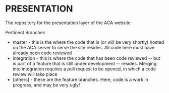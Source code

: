 PRESENTATION
============

The repository for the presentation layer of the ACA website

Pertinent Branches
* master - this is the where the code that is (or will be very shortly) hosted on the ACA server to serve the site resides. All code here must have already been code reviewed
* integration - this is where the code that has been code reviewed -- but is part of a feature that is still under development -- resides. Merging into integration requires a pull request to be opened, in which a code review will take place
* [others] - these are the feature branches. Here, code is a work in progress, and may be very ugly!

